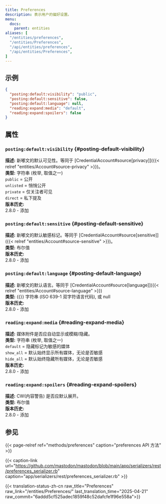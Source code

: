 ```yaml
---
title: Preferences
description: 表示用户的偏好设置。
menu:
  docs:
    parent: entities
aliases: [
  "/entities/preferences",
  "/entities/Preferences",
  "/api/entities/preferences",
  "/api/entities/Preferences",
]
---
```


## 示例

```json
{
  "posting:default:visibility": "public",
  "posting:default:sensitive": false,
  "posting:default:language": null,
  "reading:expand:media": "default",
  "reading:expand:spoilers": false
}
```

## 属性

### `posting:default:visibility` {#posting-default-visibility}

**描述:** 新嘟文的默认可见性。等同于 [CredentialAccount#source\[privacy\]]({{< relref "entities/Account#source-privacy" >}})。\
**类型:** 字符串 (枚举, 取值之一)\
`public` = 公开\
`unlisted` = 悄悄公开\
`private` = 仅关注者可见\
`direct` = 私下提及\
**版本历史:**\
2.8.0 - 添加

### `posting:default:sensitive` {#posting-default-sensitive}

**描述:** 新嘟文的默认敏感标记。等同于 [CredentialAccount#source\[sensitive\]]({{< relref "entities/Account#source-sensitive" >}})。\
**类型:** 布尔值\
**版本历史:**\
2.8.0 - 添加

### `posting:default:language` {#posting-default-language}

**描述:** 新嘟文的默认语言。等同于 [CredentialAccount#source\[language\]]({{< relref "entities/Account#source-language" >}})\
**类型:** {{<nullable>}} 字符串 (ISO 639-1 双字符语言代码), 或 null\
**版本历史:**\
2.8.0 - 添加

### `reading:expand:media` {#reading-expand-media}

**描述:** 媒体附件是否应自动显示或模糊/隐藏。\
**类型:** 字符串 (枚举, 取值之一)\
`default` = 隐藏标记为敏感的媒体\
`show_all` = 默认始终显示所有媒体，无论是否敏感\
`hide_all` = 默认始终隐藏所有媒体，无论是否敏感\
**版本历史:**\
2.8.0 - 添加

### `reading:expand:spoilers` {#reading-expand-spoilers}

**描述:** CW(内容警告) 是否应默认展开。\
**类型:** 布尔值\
**版本历史:**\
2.8.0 - 添加

## 参见

{{< page-relref ref="methods/preferences" caption="preferences API 方法" >}}

{{< caption-link url="https://github.com/mastodon/mastodon/blob/main/app/serializers/rest/preferences_serializer.rb" caption="app/serializers/rest/preferences_serializer.rb" >}}

{{< translation-status-zh-cn raw_title="Preferences" raw_link="/entities/Preferences/" last_translation_time="2025-04-21" raw_commit="6addd5cf525adec1859f48c52dafcfe1f96e558a">}}
